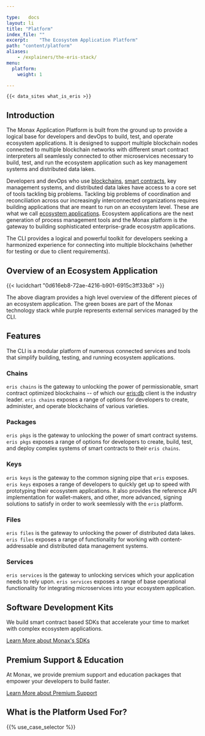 ```yaml
---

type:   docs
layout: li
title: "Platform"
index_file: ""
excerpt:    "The Ecosystem Application Platform"
path: "content/platform"
aliases:
    - /explainers/the-eris-stack/
menu:
  platform:
    weight: 1

---
```


```
{{< data_sites what_is_eris >}}
```

## Introduction

The Monax Application Platform is built from the ground up to provide a logical base for developers and devOps to build, test, and operate ecosystem applications. It is designed to support multiple blockchain nodes connected to multiple blockchain networks with different smart contract interpreters all seamlessly connected to other microservices necessary to build, test, and run the ecosystem application such as key management systems and distributed data lakes.

Developers and devOps who use [blockchains](/explainers/blockchains), [smart contracts](/explainers/smart_contracts), key management systems, and distributed data lakes have access to a core set of tools tackling big problems. Tackling big problems of coordination and reconciliation across our increasingly interconnected organizations requires building applications that are meant to run on an ecosystem level. These are what we call [ecosystem applications](/explainers/ecosystem_applications). Ecosystem applications are the next generation of process management tools and the Monax platform is the gateway to building sophisticated enterprise-grade ecosystm applications.

The CLI provides a logical and powerful toolkit for developers seeking a harmonized experience for connecting into multiple blockchains (whether for testing or due to client requirements).

## Overview of an Ecosystem Application

{{< lucidchart "0d616eb8-72ae-4216-b901-6915c3ff33b8" >}}

The above diagram provides a high level overview of the different pieces of an ecosystem application. The green boxes are part of the Monax technology stack while purple represents external services managed by the CLI.

## Features

The CLI is a modular platform of numerous connected services and tools that simplify building, testing, and running ecosystem applications.

### Chains

`eris chains` is the gateway to unlocking the power of permissionable, smart contract optimized blockchains -- of which our [eris:db](/platform/db) client is the industry leader. `eris chains` exposes a range of options for developers to create, administer, and operate blockchains of various varieties.

### Packages

`eris pkgs` is the gateway to unlocking the power of smart contract systems. `eris pkgs` exposes a range of options for developers to create, build, test, and deploy complex systems of smart contracts to their `eris chains`.

### Keys

`eris keys` is the gateway to the common signing pipe that `eris` exposes. `eris keys` exposes a range of developers to quickly get up to speed with prototyping their ecosystem applications. It also provides the reference API implementation for wallet-makers, and other, more advanced, signing solutions to satisfy in order to work seemlessly with the `eris` platform.

### Files

`eris files` is the gateway to unlocking the power of distributed data lakes. `eris files` exposes a range of functionality for working with content-addressable and distributed data management systems.

### Services

`eris services` is the gateway to unlocking services which your application needs to rely upon. `eris services` exposes a range of base operational functionality for integrating microservices into your ecosystem application.

## Software Development Kits

We build smart contract based SDKs that accelerate your time to market with complex ecosystem applications.

<a href="/library" class="btn btn-lg btn-primary">Learn More about Monax's SDKs</a>

## Premium Support & Education

At Monax, we provide premium support and education packages that empower your developers to build faster.

<a href="/packages" class="btn btn-lg btn-primary">Learn More about Premium Support</a>

## What is the Platform Used For?

{{% use_case_selector %}}
